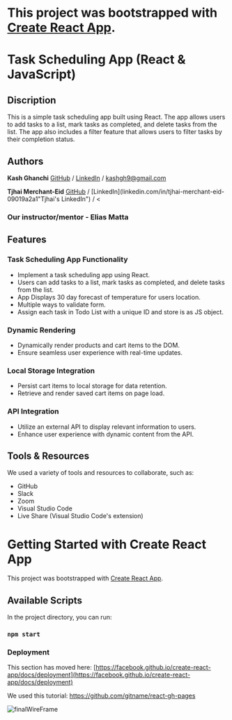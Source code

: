 
# This project was bootstrapped with [Create React App](https://github.com/facebook/create-react-app).

# Task Scheduling App (React & JavaScript)

## Discription

This is a simple task scheduling app built using React. The app allows users to add tasks to a list, mark tasks as completed, and delete tasks from the list. The app also includes a filter feature that allows users to filter tasks by their completion status.

## Authors

__Kash Ghanchi__
[GitHub](https://github.com/kxxg1 "Kash's GitHub") / [LinkedIn](http://linkedin.com/in/kashg1/ "Kash's LinkedIn") / <kashgh9@gmail.com>

__Tjhai Merchant-Eid__
[GitHub](https://github.com/tjhai "Tjhai's GitHub") / [LinkedIn](linkedin.com/in/tjhai-merchant-eid-09019a2a1"Tjhai's LinkedIn") / <

### Our instructor/mentor - __Elias Matta__

## Features

### Task Scheduling App Functionality

* Implement a task scheduling app using React.
* Users can add tasks to a list, mark tasks as completed, and delete tasks from the list.
* App Displays 30 day forecast of temperature for users location.
* Multiple ways to validate form.
* Assign each task in Todo List with a unique ID and store is as JS object.

### Dynamic Rendering

* Dynamically render products and cart items to the DOM.
* Ensure seamless user experience with real-time updates.

### Local Storage Integration

* Persist cart items to local storage for data retention.
* Retrieve and render saved cart items on page load.

### API Integration

* Utilize an external API to display relevant information to users.
* Enhance user experience with dynamic content from the API.

## Tools & Resources

We used a variety of tools and resources to collaborate, such as:

* GitHub
* Slack
* Zoom
* Visual Studio Code
* Live Share (Visual Studio Code's extension)

# Getting Started with Create React App

This project was bootstrapped with [Create React App](https://github.com/facebook/create-react-app).

## Available Scripts

In the project directory, you can run:

### `npm start`

### Deployment

This section has moved here: [https://facebook.github.io/create-react-app/docs/deployment](https://facebook.github.io/create-react-app/docs/deployment)

We used this tutorial: <https://github.com/gitname/react-gh-pages>

![finalWireFrame](https://github.com/TjhaiME/reactGroupProject/assets/24908636/e1a34ab6-1758-4a60-acee-a154b9b9467f)
